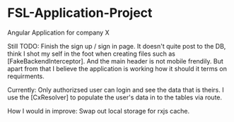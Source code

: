 # FSL-Application-Project
Angular Application for company X

Still TODO: 
Finish the sign up / sign in page. It doesn't quite post to the DB, think I shot my self in the foot when creating files such as [FakeBackendInterceptor]. And the main header is not mobile frendily. But apart from that I believe the application is working how it should it terms on requirments. 

Currently:
Only authorizsed user can login and see the data that is theirs. I use the [CxResolver] to populate the user's data in to the tables via route. 

How I would in improve: 
Swap out local storage for rxjs cache.
